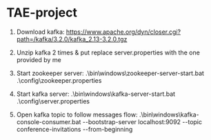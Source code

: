 # TAE-project

1. Download kafka: https://www.apache.org/dyn/closer.cgi?path=/kafka/3.2.0/kafka_2.13-3.2.0.tgz

2. Unzip kafka 2 times & put replace server.properties with the one provided by me

3. Start zookeeper server: .\bin\windows\zookeeper-server-start.bat .\config\zookeeper.properties
4. Start kafka server: .\bin\windows\kafka-server-start.bat .\config\server.properties
5. Open kafka topic to follow messages flow: .\bin\windows\kafka-console-consumer.bat --bootstrap-server localhost:9092 --topic conference-invitations --from-beginning 
